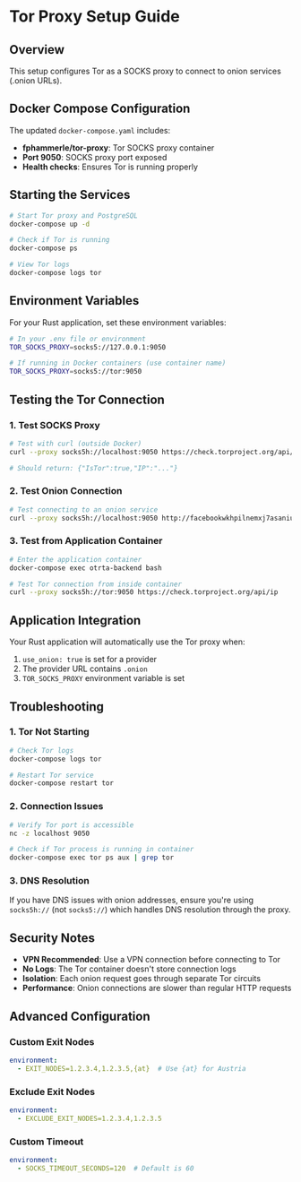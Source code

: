 # Tor Proxy Setup Guide

## Overview
This setup configures Tor as a SOCKS proxy to connect to onion services (.onion URLs).

## Docker Compose Configuration

The updated `docker-compose.yaml` includes:
- **fphammerle/tor-proxy**: Tor SOCKS proxy container
- **Port 9050**: SOCKS proxy port exposed
- **Health checks**: Ensures Tor is running properly

## Starting the Services

```bash
# Start Tor proxy and PostgreSQL
docker-compose up -d

# Check if Tor is running
docker-compose ps

# View Tor logs
docker-compose logs tor
```

## Environment Variables

For your Rust application, set these environment variables:

```bash
# In your .env file or environment
TOR_SOCKS_PROXY=socks5://127.0.0.1:9050

# If running in Docker containers (use container name)
TOR_SOCKS_PROXY=socks5://tor:9050
```

## Testing the Tor Connection

### 1. Test SOCKS Proxy
```bash
# Test with curl (outside Docker)
curl --proxy socks5h://localhost:9050 https://check.torproject.org/api/ip

# Should return: {"IsTor":true,"IP":"..."}
```

### 2. Test Onion Connection
```bash
# Test connecting to an onion service
curl --proxy socks5h://localhost:9050 http://facebookwkhpilnemxj7asaniu7vnjjbiltxjqhye3mhbshg7kx5tfyd.onion
```

### 3. Test from Application Container
```bash
# Enter the application container
docker-compose exec otrta-backend bash

# Test Tor connection from inside container
curl --proxy socks5h://tor:9050 https://check.torproject.org/api/ip
```

## Application Integration

Your Rust application will automatically use the Tor proxy when:
1. `use_onion: true` is set for a provider
2. The provider URL contains `.onion`
3. `TOR_SOCKS_PROXY` environment variable is set

## Troubleshooting

### 1. Tor Not Starting
```bash
# Check Tor logs
docker-compose logs tor

# Restart Tor service
docker-compose restart tor
```

### 2. Connection Issues
```bash
# Verify Tor port is accessible
nc -z localhost 9050

# Check if Tor process is running in container
docker-compose exec tor ps aux | grep tor
```

### 3. DNS Resolution
If you have DNS issues with onion addresses, ensure you're using `socks5h://` (not `socks5://`) which handles DNS resolution through the proxy.

## Security Notes

- **VPN Recommended**: Use a VPN connection before connecting to Tor
- **No Logs**: The Tor container doesn't store connection logs
- **Isolation**: Each onion request goes through separate Tor circuits
- **Performance**: Onion connections are slower than regular HTTP requests

## Advanced Configuration

### Custom Exit Nodes
```yaml
environment:
  - EXIT_NODES=1.2.3.4,1.2.3.5,{at}  # Use {at} for Austria
```

### Exclude Exit Nodes  
```yaml
environment:
  - EXCLUDE_EXIT_NODES=1.2.3.4,1.2.3.5
```

### Custom Timeout
```yaml
environment:
  - SOCKS_TIMEOUT_SECONDS=120  # Default is 60
``` 